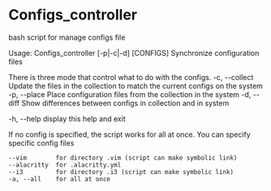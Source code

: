 # Configs_controller
bash script for manage configs file

Usage: Configs_controller [-p|-c|-d] [CONFIGS]
Synchronize configuration files

There is three mode that control what to do with the configs.
  -c, --collect  Update the files in the collection to match the current
                 configs on the system
  -p, --place    Place configuration files from the collection in the system
  -d, --diff     Show differences between configs in collection and in system

  -h, --help     display this help and exit

If no config is specified, the script works for all at once. You can specify
specific config files

    --vim        for directory .vim (script can make symbolic link)
    --alacritty  for .alacritty.yml
    --i3         for directory .i3 (script can make symbolic link)
    -a, --all    for all at once
